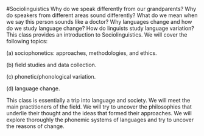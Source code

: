 #Sociolinguistics
Why do we speak differently from our grandparents? Why do speakers from different areas sound differently? What do we mean when we say this person sounds like a doctor? Why languages change and how do we study language change? How do linguists study language variation? This class provides an introduction to Sociolinguistics. We will cover the following topics:

(a) sociophonetics: approaches, methodologies, and ethics.

(b) field studies and data collection.

(c) phonetic/phonological variation.

(d) language change.

This class is essentially a trip into language and society. We will meet the main practitioners of the field. We will try to uncover the philosophies that underlie their thought and the ideas that formed their approaches. We will explore thoroughly the phonemic systems of languages and try to uncover the reasons of change. 
